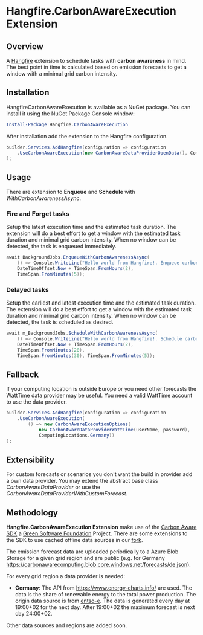# Hangfire.CarbonAwareExecution Extension

## Overview

A [Hangfire](https://www.hangfire.io/) extension to schedule tasks with **carbon awareness** in mind. The best point in time is calculated based on emission forecasts to get a window with a minimal grid carbon intensity.

## Installation

HangfireCarbonAwareExecution is available as a NuGet package. You can install it using the NuGet Package Console window:

``` powershell
Install-Package Hangfire.CarbonAwareExecution
```

After installation add the extension to the Hangfire configuration.

``` csharp
builder.Services.AddHangfire(configuration => configuration
    .UseCarbonAwareExecution(new CarbonAwareDataProviderOpenData(), ComputingLocations.Germany)
);
```

## Usage

There are extension to **Enqueue** and **Schedule** with *WithCarbonAwarenessAsync*.

### Fire and Forget tasks

Setup the latest execution time and the estimated task duration. The extension will do a best effort to get a window with the estimated task duration and minimal grid carbon intensity. When no window can be detected, the task is enqueued immediately.

``` csharp
await BackgroundJobs.EnqueueWithCarbonAwarenessAsync(
    () => Console.WriteLine("Hello world from Hangfire!. Enqueue carbon aware jobs"),
    DateTimeOffset.Now + TimeSpan.FromHours(2),
    TimeSpan.FromMinutes(5));
```

### Delayed tasks

Setup the earliest and latest execution time and the estimated task duration. The extension will do a best effort to get a window with the estimated task duration and minimal grid carbon intensity. When no window can be detected, the task is scheduled as desired.

``` csharp
await m_BackgroundJobs.ScheduleWithCarbonAwarenessAsync(
    () => Console.WriteLine("Hello world from Hangfire!. Schedule carbon aware jobs"),
    DateTimeOffset.Now + TimeSpan.FromHours(2),
    TimeSpan.FromMinutes(20),
    TimeSpan.FromMinutes(30), TimeSpan.FromMinutes(5));

```

## Fallback

If your computing location is outside Europe or you need other forecasts the WattTime data provider may be useful. You need a valid WattTime account to use the data provider.

``` csharp
builder.Services.AddHangfire(configuration => configuration
    .UseCarbonAwareExecution(
        () => new CarbonAwareExecutionOptions(
            new CarbonAwareDataProviderWattTime(userName, password), 
            ComputingLocations.Germany))
);
```

## Extensibility

For custom forecasts or scenarios you don't want the build in provider add a own data provider. You may extend the abstract base class *CarbonAwareDataProvider* or use the *CarbonAwareDataProviderWithCustomForecast*.

## Methodology

**Hangfire.CarbonAwareExecution Extension** make use of the [Carbon Aware SDK](https://github.com/Green-Software-Foundation/carbon-aware-sdk) a [Green Software Foundation](https://greensoftware.foundation/) Project. There are some extensions to the SDK to use cached offline data sources in our [fork](https://github.com/bluehands/carbon-aware-sdk).

The emission forecast data are uploaded periodically to a Azure Blob Storage for a given grid region and are public (e.g. for Germany <https://carbonawarecomputing.blob.core.windows.net/forecasts/de.json>).

For every grid region a data provider is needed:

* **Germany**: The API from <https://www.energy-charts.info/> are used. The data is the share of renewable energy to the total power production. The origin data source is from [entso-e](https://www.entsoe.eu/). The data is generated every day at 19:00+02 for the next day. After 19:00+02 the maximum forecast is next day 24:00+02.

Other data sources and regions are added soon.
